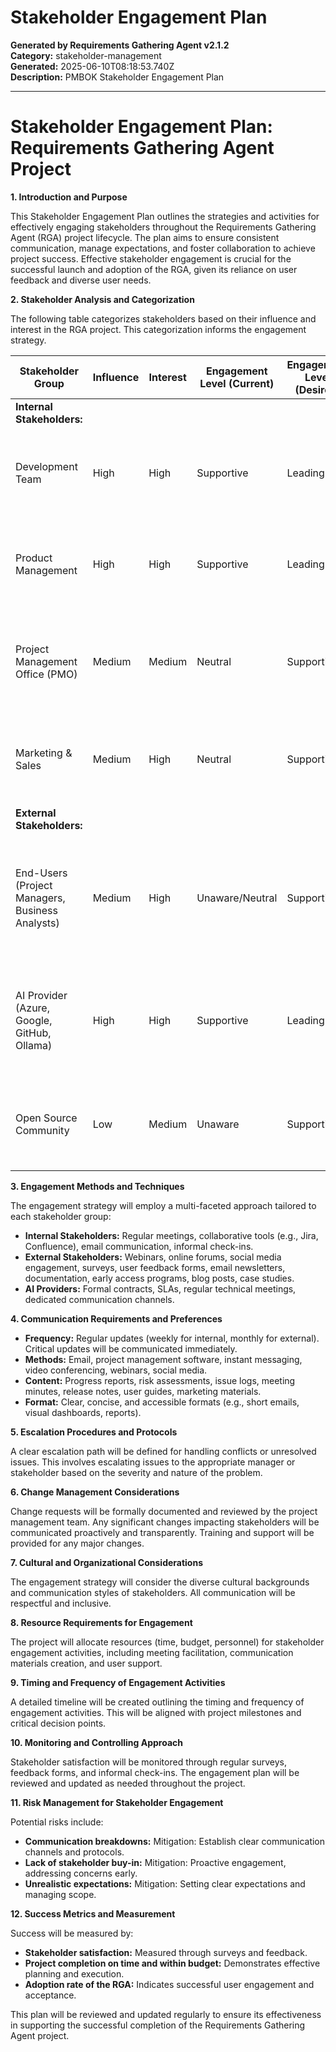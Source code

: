 # Stakeholder Engagement Plan

**Generated by Requirements Gathering Agent v2.1.2**  
**Category:** stakeholder-management  
**Generated:** 2025-06-10T08:18:53.740Z  
**Description:** PMBOK Stakeholder Engagement Plan

---

# Stakeholder Engagement Plan: Requirements Gathering Agent Project

**1. Introduction and Purpose**

This Stakeholder Engagement Plan outlines the strategies and activities for effectively engaging stakeholders throughout the Requirements Gathering Agent (RGA) project lifecycle.  The plan aims to ensure consistent communication, manage expectations, and foster collaboration to achieve project success.  Effective stakeholder engagement is crucial for the successful launch and adoption of the RGA, given its reliance on user feedback and diverse user needs.

**2. Stakeholder Analysis and Categorization**

The following table categorizes stakeholders based on their influence and interest in the RGA project. This categorization informs the engagement strategy.

| Stakeholder Group          | Influence | Interest | Engagement Level (Current) | Engagement Level (Desired) | Engagement Strategy                                                                                                 |
|-----------------------------|------------|-----------|-----------------------------|-----------------------------|-----------------------------------------------------------------------------------------------------------------|
| **Internal Stakeholders:** |            |           |                             |                             |                                                                                                                 |
| Development Team            | High       | High      | Supportive                    | Leading                      | Regular stand-ups, code reviews, daily communication, collaborative problem-solving.                              |
| Product Management          | High       | High      | Supportive                    | Leading                      | Regular meetings, sprint reviews, feedback incorporation, roadmap alignment.                                      |
| Project Management Office (PMO) | Medium     | Medium    | Neutral                      | Supportive                    | Regular progress reports, risk mitigation discussions, adherence to PMBOK standards.                               |
| Marketing & Sales          | Medium     | High      | Neutral                      | Supportive                    | Early access, marketing materials review, feedback on value proposition.                                          |
| **External Stakeholders:**   |            |           |                             |                             |                                                                                                                 |
| End-Users (Project Managers, Business Analysts) | Medium     | High      | Unaware/Neutral             | Supportive                    | Online documentation, tutorials, webinars, user forums, social media engagement, early access programs, surveys.    |
| AI Provider (Azure, Google, GitHub, Ollama) | High       | High      | Supportive                    | Leading                      | Service Level Agreements (SLAs), technical integration support, API documentation, communication channels.            |
| Open Source Community       | Low        | Medium    | Unaware                      | Supportive                    | GitHub issues, pull requests, community forums, blog posts, participation in relevant events.                       |


**3. Engagement Methods and Techniques**

The engagement strategy will employ a multi-faceted approach tailored to each stakeholder group:

* **Internal Stakeholders:** Regular meetings, collaborative tools (e.g., Jira, Confluence), email communication, informal check-ins.
* **External Stakeholders:** Webinars, online forums, social media engagement, surveys, user feedback forms, email newsletters, documentation, early access programs, blog posts, case studies.
* **AI Providers:**  Formal contracts, SLAs, regular technical meetings, dedicated communication channels.

**4. Communication Requirements and Preferences**

* **Frequency:** Regular updates (weekly for internal, monthly for external).  Critical updates will be communicated immediately.
* **Methods:** Email, project management software, instant messaging, video conferencing, webinars, social media.
* **Content:** Progress reports, risk assessments, issue logs, meeting minutes, release notes, user guides, marketing materials.
* **Format:**  Clear, concise, and accessible formats (e.g., short emails, visual dashboards, reports).


**5. Escalation Procedures and Protocols**

A clear escalation path will be defined for handling conflicts or unresolved issues.  This involves escalating issues to the appropriate manager or stakeholder based on the severity and nature of the problem.

**6. Change Management Considerations**

Change requests will be formally documented and reviewed by the project management team.  Any significant changes impacting stakeholders will be communicated proactively and transparently.  Training and support will be provided for any major changes.

**7. Cultural and Organizational Considerations**

The engagement strategy will consider the diverse cultural backgrounds and communication styles of stakeholders.  All communication will be respectful and inclusive.

**8. Resource Requirements for Engagement**

The project will allocate resources (time, budget, personnel) for stakeholder engagement activities, including meeting facilitation, communication materials creation, and user support.

**9. Timing and Frequency of Engagement Activities**

A detailed timeline will be created outlining the timing and frequency of engagement activities.  This will be aligned with project milestones and critical decision points.

**10. Monitoring and Controlling Approach**

Stakeholder satisfaction will be monitored through regular surveys, feedback forms, and informal check-ins.  The engagement plan will be reviewed and updated as needed throughout the project.

**11. Risk Management for Stakeholder Engagement**

Potential risks include:

* **Communication breakdowns:** Mitigation: Establish clear communication channels and protocols.
* **Lack of stakeholder buy-in:** Mitigation: Proactive engagement, addressing concerns early.
* **Unrealistic expectations:** Mitigation: Setting clear expectations and managing scope.

**12. Success Metrics and Measurement**

Success will be measured by:

* **Stakeholder satisfaction:** Measured through surveys and feedback.
* **Project completion on time and within budget:**  Demonstrates effective planning and execution.
* **Adoption rate of the RGA:** Indicates successful user engagement and acceptance.


This plan will be reviewed and updated regularly to ensure its effectiveness in supporting the successful completion of the Requirements Gathering Agent project.
